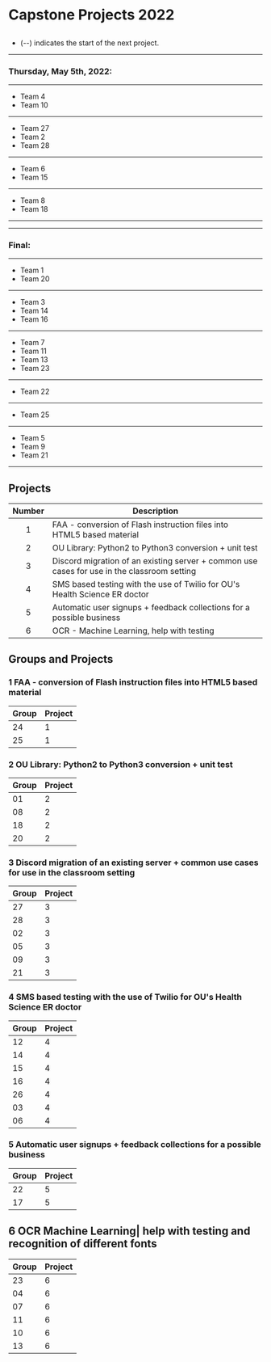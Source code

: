# Capstone Projects 2022
## 

* (--) indicates the start of the next project.

---
### Thursday, May 5th, 2022:
---
* Team 4
* Team 10
---
* Team 27
* Team 2
* Team 28
---
* Team 6
* Team 15
---
* Team 8
* Team 18

---
---
### Final:
---

* Team 1
* Team 20
---
* Team 3
* Team 14
* Team 16
---
* Team 7
* Team 11
* Team 13
* Team 23
---
* Team 22
---
* Team 25
---
* Team 5
* Team 9
* Team 21
---


## Projects
|Number| Description|
|:---:|---|
|1|FAA - conversion of Flash instruction files into HTML5 based material|
|2|OU Library: Python2 to Python3 conversion + unit test|
|3|Discord migration of an existing server + common use cases for use in the classroom setting|
|4|SMS based testing with the use of Twilio for OU's Health Science ER doctor|
|5|Automatic user signups + feedback collections for a possible business|
|6|OCR - Machine Learning, help with testing|

## Groups and Projects
### 1 FAA - conversion of Flash instruction files into HTML5 based material
|Group|Project|
|---|---|
|24| 1|
|25| 1|


###  2 OU Library: Python2 to Python3 conversion + unit test
|Group|Project|
|---|---|
|01|  2| 
|08|  2| 
|18|  2| 
|20|  2| 

###  3 Discord migration of an existing server + common use cases for use in the classroom setting
|Group|Project|
|---|---|
|27|  3| 
|28|  3| 
|02|  3| 
|05|  3| 
|09|  3| 
|21| 3|


###  4 SMS based testing with the use of Twilio for OU's Health Science ER doctor
|Group|Project|
|---|---|
|12|  4| 
|14|  4| 
|15|  4| 
|16|  4| 
|26|  4| 
|03|  4| 
|06|  4| 

###  5 Automatic user signups + feedback collections for a possible business
|Group|Project|
|---|---|
|22|  5| 
|17|  5| 



## 6 OCR  Machine Learning| help with testing and recognition of different fonts
|Group|Project|
|---|---|
| 23|  6| 
| 04|  6| 
| 07|  6| 
| 11|  6| 
|10| 6|
|13| 6|


